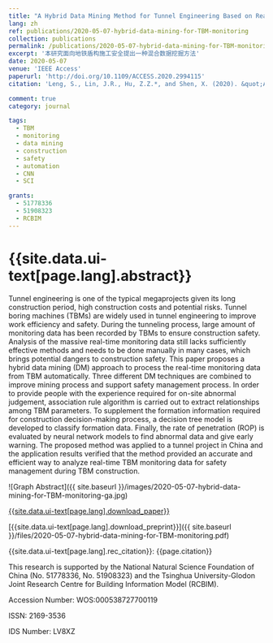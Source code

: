 ```yaml
---
title: "A Hybrid Data Mining Method for Tunnel Engineering Based on Real-Time Monitoring Data from Tunnel Boring Machines"
lang: zh
ref: publications/2020-05-07-hybrid-data-mining-for-TBM-monitoring
collection: publications
permalink: /publications/2020-05-07-hybrid-data-mining-for-TBM-monitoring
excerpt: '本研究面向地铁盾构施工安全提出一种混合数据挖掘方法'
date: 2020-05-07
venue: 'IEEE Access'
paperurl: 'http://doi.org/10.1109/ACCESS.2020.2994115'
citation: 'Leng, S., Lin, J.R., Hu, Z.Z.*, and Shen, X. (2020). &quot;A Hybrid Data Mining Method for Tunnel Engineering Based on Real-Time Monitoring Data from Tunnel Boring Machines&quot; <i>IEEE Access</i>. 8: 90430-90449. doi: 10.1109/ACCESS.2020.2994115'

comment: true
category: journal

tags: 
  - TBM
  - monitoring
  - data mining
  - construction
  - safety
  - automation
  - CNN
  - SCI

grants:
  - 51778336
  - 51908323
  - RCBIM
---
```



{{site.data.ui-text[page.lang].abstract}}
====

Tunnel engineering is one of the typical megaprojects given its long construction period, high construction costs and potential risks. Tunnel boring machines (TBMs) are widely used in tunnel engineering to improve work efficiency and safety. During the tunneling process, large amount of monitoring data has been recorded by TBMs to ensure construction safety. Analysis of the massive real-time monitoring data still lacks sufficiently effective methods and needs to be done manually in many cases, which brings potential dangers to construction safety. This paper proposes a hybrid data mining (DM) approach to process the real-time monitoring data from TBM automatically. Three different DM techniques are combined to improve mining process and support safety management process. In order to provide people with the experience required for on-site abnormal judgement, association rule algorithm is carried out to extract relationships among TBM parameters. To supplement the formation information required for construction decision-making process, a decision tree model is developed to classify formation data. Finally, the rate of penetration (ROP) is evaluated by neural network models to find abnormal data and give early warning. The proposed method was applied to a tunnel project in China and the application results verified that the method provided an accurate and efficient way to analyze real-time TBM monitoring data for safety management during TBM construction.

![Graph Abstract]({{ site.baseurl }}/images/2020-05-07-hybrid-data-mining-for-TBM-monitoring-ga.jpg)

[{{site.data.ui-text[page.lang].download_paper}}]({{page.paperurl}})

[{{site.data.ui-text[page.lang].download_preprint}}]({{ site.baseurl }}/files/2020-05-07-hybrid-data-mining-for-TBM-monitoring.pdf)

{{site.data.ui-text[page.lang].rec_citation}}: {{page.citation}}

This research is supported by the National Natural Science Foundation of China (No. 51778336, No. 51908323) and the Tsinghua University-Glodon Joint Research Centre for Building Information Model (RCBIM). 

Accession Number: WOS:000538727700119

ISSN: 2169-3536

IDS Number: LV8XZ